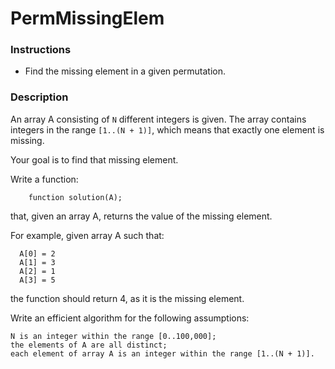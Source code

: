 # PermMissingElem

### Instructions

* Find the missing element in a given permutation.

### Description

An array A consisting of `N` different integers is given. The array contains integers in the range `[1..(N + 1)]`, which means that exactly one element is missing.

Your goal is to find that missing element.

Write a function:

        function solution(A);

that, given an array A, returns the value of the missing element.

For example, given array A such that:

~~~~~~
  A[0] = 2
  A[1] = 3
  A[2] = 1
  A[3] = 5
~~~~~~

the function should return 4, as it is the missing element.

Write an efficient algorithm for the following assumptions:

~~~~~
N is an integer within the range [0..100,000];
the elements of A are all distinct;
each element of array A is an integer within the range [1..(N + 1)].
~~~~~